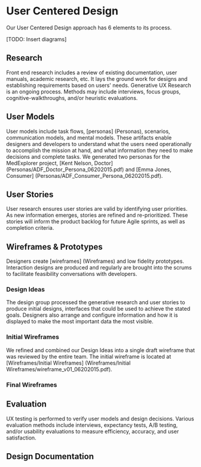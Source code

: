 # User Centered Design

Our User Centered Design approach has 6 elements to its process.

[TODO: Insert diagrams]

## Research

Front end research includes a review of existing documentation, user manuals, academic research, etc. It lays the ground work for designs and establishing requirements based on users' needs. Generative UX Research is an ongoing process. Methods may include interviews, focus groups, cognitive-walkthroughs, and/or heuristic evaluations.

## User Models

User models include task flows, [personas] (Personas), scenarios, communication models, and mental models. These artifacts enable designers and developers to understand what the users need operationally to accomplish the mission at hand, and what information they need to make decisions and complete tasks. We generated two personas for the MedExplorer project, [Kent Nelson, Doctor] (Personas/ADF_Doctor_Persona_06202015.pdf) and [Emma Jones, Consumer] (Personas/ADF_Consumer_Persona_06202015.pdf).

## User Stories

User research ensures user stories are valid by identifying user priorities. As new information emerges, stories are refined and re-prioritized. These stories will inform the product backlog for future Agile sprints, as well as completion criteria.

## Wireframes & Prototypes

Designers create [wireframes] (Wireframes) and low fidelity prototypes. Interaction designs are produced and regularly are brought into the scrums to facilitate feasibility conversations with developers.

### Design Ideas

The design group processed the generative research and user stories to produce initial designs, interfaces that could be used to achieve the stated goals.  Designers also arrange and configure information and how it is displayed to make the most important data the most visible.

### Initial Wireframes

We refined and combined our Design Ideas into a single draft wireframe that was reviewed by the entire team. The initial wireframe is located at [Wireframes/Initial Wireframes] (Wireframes/Initial Wireframes/wireframe_v01_06202015.pdf).

### Final Wireframes

## Evaluation

UX testing is performed to verify user models and design decisions. Various evaluation methods include interviews, expectancy tests, A/B testing, and/or usability evaluations to measure efficiency, accuracy, and user satisfaction.

## Design Documentation
